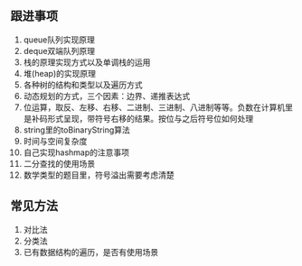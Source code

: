 ## 跟进事项

1. queue队列实现原理
2. deque双端队列原理
3. 栈的原理实现方式以及单调栈的运用
4. 堆(heap)的实现原理
5. 各种树的结构和类型以及遍历方式
6. 动态规划的方式，三个因素：边界、递推表达式
7. 位运算，取反、左移、右移、二进制、三进制、八进制等等。负数在计算机里是补码形式呈现，带符号右移的结果。按位与之后符号位如何处理
8. string里的toBinaryString算法
9. 时间与空间复杂度
10. 自己实现hashmap的注意事项
11. 二分查找的使用场景
12. 数学类型的题目里，符号溢出需要考虑清楚

## 常见方法

1. 对比法
2. 分类法
3. 已有数据结构的遍历，是否有使用场景
